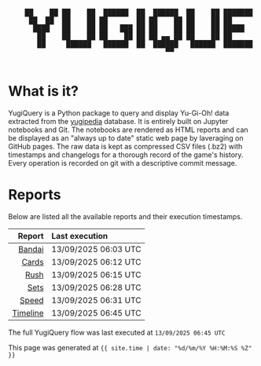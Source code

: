 <div align='center'>
    <pre>
    <br>
    ██    ██ ██    ██  ██████  ██  ██████  ██    ██ ███████ ██████  ██    ██ 
     ██  ██  ██    ██ ██       ██ ██    ██ ██    ██ ██      ██   ██  ██  ██  
      ████   ██    ██ ██   ███ ██ ██    ██ ██    ██ █████   ██████    ████   
       ██    ██    ██ ██    ██ ██ ██ ▄▄ ██ ██    ██ ██      ██   ██    ██    
       ██     ██████   ██████  ██  ██████   ██████  ███████ ██   ██    ██    
                                      ▀▀                                     
    </pre>
</div>

# What is it?

YugiQuery is a Python package to query and display Yu-Gi-Oh! data extracted from the [yugipedia](http://yugipedia.com) database. It is entirely built on Jupyter notebooks and Git. The notebooks are rendered as HTML reports and can be displayed as an "always up to date" static web page by laveraging on GitHub pages. The raw data is kept as compressed CSV files (.bz2) with timestamps and changelogs for a thorough record of the game's history. Every operation is recorded on git with a descriptive commit message. 

# Reports

Below are listed all the available reports and their execution timestamps. 

|                    Report | Last execution       |
| -------------------------:|:-------------------- |
| [Bandai](reports/Bandai.html) | 13/09/2025 06:03 UTC |
| [Cards](reports/Cards.html) | 13/09/2025 06:12 UTC |
| [Rush](reports/Rush.html) | 13/09/2025 06:15 UTC |
| [Sets](reports/Sets.html) | 13/09/2025 06:28 UTC |
| [Speed](reports/Speed.html) | 13/09/2025 06:31 UTC |
| [Timeline](reports/Timeline.html) | 13/09/2025 06:45 UTC |


The full YugiQuery flow was last executed at `13/09/2025 06:45 UTC`

This page was generated at `{{ site.time | date: "%d/%m/%Y %H:%M:%S %Z" }}`
